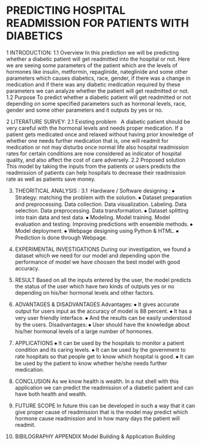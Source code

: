 PREDICTING HOSPITAL READMISSION FOR PATIENTS WITH DIABETICS
===========================================================

1 INTRODUCTION:
1.1 Overview
      In this prediction we will be predicting whether a diabetic patient will get readmitted into the hospital or not. Here we are seeing some parameters of the patient which are the levels of hormones like insulin, metformin, repaglinide, nateglinide and some other parameters which causes diabetics, race, gender, if there was a change in medication and if there was any diabetic medication required by these parameters we can analyze whether the patient will get readmitted or not.
1.2 Purpose
      To predict whether a diabetic patient will get readmitted or not depending on some specified parameters such as hormonal levels, race, gender and some other parameters and it outputs by yes or no.

2 LITERATURE SURVEY:
2.1 Existing problem  
     A diabetic patient should be very careful with the hormonal levels and needs proper medication. If a patient gets medicated once and relaxed without having prior knowledge of whether one needs further medication that is, one will readmit for medication or not may disturbs once normal life also hospital readmission rates for certain conditions are now considered as indicator of hospital quality, and also affect the cost of care adversely.
2.2 Proposed solution  
     This model by taking the inputs from the patients or users predicts the readmission of patients can help hospitals to decrease their readmission rate as well as patients save money.

3. THEORITICAL ANALYSIS :
3.1  Hardware / Software designing :
⦁	Strategy: matching the problem with the solution. 
⦁	Dataset preparation and preprocessing. Data collection. Data visualization. Labeling. Data selection. Data preprocessing. Data transformation. 
⦁	Dataset splitting into train data and test data. 
⦁	Modeling. Model training. Model evaluation and testing. Improving predictions with ensemble methods. 
⦁	Model deployment.
⦁	Webpage designing using Python & HTML.
⦁	Prediction is done through Webpage.

4. EXPERIMENTAL INVESTIGATIONS 
     During our investigation, we found a dataset which we need for our model and depending upon the performance of model we have choosen the best model with good accuracy. 

5. RESULT 
      Based on all the inputs entered by the user, the model predicts the status of the user which have two kinds of outputs yes or no depending on his/her hormonal levels and other factors.

6. ADVANTAGES & DISADVANTAGES
Advantages:
⦁	It gives accurate output for users input as the accuracy of model is 88 percent.
⦁	It has a very user friendly interface.
⦁	And the results can be easily understood by the users.
Disadvantages:
⦁	User should have the knowledge about his/her hormonal levels of a large number of hormones.

7. APPLICATIONS 
⦁	It can be used by the hospitals to monitor a patient condition and its caring levels.
⦁	It can be used by the government to rate hospitals so that people get to know which hospital is good.
⦁	It can be used by the patient to know whether he/she needs further medication.

8. CONCLUSION
     As we know health is wealth. In a nut shell with this application we can predict the readmission of a diabetic patient and can have both health and wealth.

9. FUTURE SCOPE
     In future this can be developed in such a way that it can give proper cause of readmission that is the model may predict which hormone cause readmission and in how many days the patient will readmit.

10. BIBILOGRAPHY APPENDIX
      Model Building & Application Building

